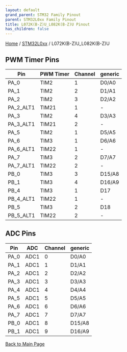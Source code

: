 ```yaml
---
layout: default
grand_parent: STM32 Family Pinout
parent: STM32L0xx Family Pinout
title: L072K(B-Z)U_L082K(B-Z)U Pinout
has_children: false
---
```


[Home](../../index) / [STM32L0xx](../index) / L072K(B-Z)U_L082K(B-Z)U

## PWM Timer Pins

| Pin | PWM Timer | Channel | generic |
| --- | --- | --- | --- |
| PA_0 | TIM2 | 1 | D0/A0 |
| PA_1 | TIM2 | 2 | D1/A1 |
| PA_2 | TIM2 | 3 | D2/A2 |
| PA_2_ALT1 | TIM21 | 1 | - |
| PA_3 | TIM2 | 4 | D3/A3 |
| PA_3_ALT1 | TIM21 | 2 | - |
| PA_5 | TIM2 | 1 | D5/A5 |
| PA_6 | TIM3 | 1 | D6/A6 |
| PA_6_ALT1 | TIM22 | 1 | - |
| PA_7 | TIM3 | 2 | D7/A7 |
| PA_7_ALT1 | TIM22 | 2 | - |
| PB_0 | TIM3 | 3 | D15/A8 |
| PB_1 | TIM3 | 4 | D16/A9 |
| PB_4 | TIM3 | 1 | D17 |
| PB_4_ALT1 | TIM22 | 1 | - |
| PB_5 | TIM3 | 2 | D18 |
| PB_5_ALT1 | TIM22 | 2 | - |


## ADC Pins

| Pin | ADC | Channel | generic |
| --- | --- | --- | --- |
| PA_0 | ADC1 | 0 | D0/A0 |
| PA_1 | ADC1 | 1 | D1/A1 |
| PA_2 | ADC1 | 2 | D2/A2 |
| PA_3 | ADC1 | 3 | D3/A3 |
| PA_4 | ADC1 | 4 | D4/A4 |
| PA_5 | ADC1 | 5 | D5/A5 |
| PA_6 | ADC1 | 6 | D6/A6 |
| PA_7 | ADC1 | 7 | D7/A7 |
| PB_0 | ADC1 | 8 | D15/A8 |
| PB_1 | ADC1 | 9 | D16/A9 |


[Back to Main Page](../../index)